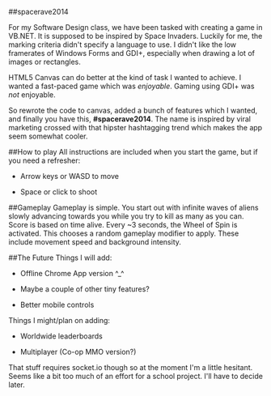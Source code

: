 #\#spacerave2014

For my Software Design class, we have been tasked with creating a game in VB.NET. It is supposed to be inspired by Space Invaders.
Luckily for me, the marking criteria didn't specify a language to use. I didn't like the low framerates of Windows Forms and GDI+, especially when drawing a lot of images or rectangles.

HTML5 Canvas can do better at the kind of task I wanted to achieve. I wanted a fast-paced game which was *enjoyable*. Gaming using GDI+ was *not* enjoyable.

So rewrote the code to canvas, added a bunch of features which I wanted, and finally you have this, **#spacerave2014**. The name is inspired by viral marketing crossed with that hipster hashtagging trend which makes the app seem somewhat cooler.

##How to play
All instructions are included when you start the game, but if you need a refresher:

* Arrow keys or WASD to move

* Space or click to shoot

##Gameplay
Gameplay is simple. You start out with infinite waves of aliens slowly advancing towards you while you try to kill as many as you can. Score is based on time alive.
Every ~3 seconds, the Wheel of Spin is activated. This chooses a random gameplay modifier to apply. These include movement speed and background intensity.

##The Future
Things I will add:

* Offline Chrome App version ^_^

* Maybe a couple of other tiny features?

* Better mobile controls

Things I might/plan on adding:

* Worldwide leaderboards

* Multiplayer (Co-op MMO version?)

That stuff requires socket.io though so at the moment I'm a little hesitant. Seems like a bit too much of an effort for a school project. I'll have to decide later.